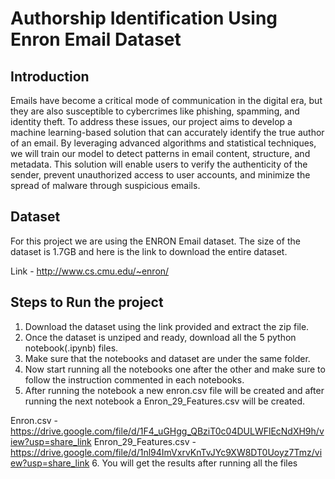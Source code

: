 # Authorship Identification Using Enron Email Dataset


## Introduction
Emails have become a critical mode of communication in the digital era, but they are also susceptible to cybercrimes like phishing, spamming, and identity theft. To address these issues, our project aims to develop a machine learning-based solution that can accurately identify the true author of an email. By leveraging advanced algorithms and statistical techniques, we will train our model to detect patterns in email content, structure, and metadata. This solution will enable users to verify the authenticity of the sender, prevent unauthorized access to user accounts, and minimize the spread of malware through suspicious emails.



## Dataset
For this project we are using the ENRON Email dataset. The size of the dataset is 1.7GB and here is the link to download the entire dataset.

Link - http://www.cs.cmu.edu/~enron/

## Steps to Run the project
1. Download the dataset using the link provided and extract the zip file.
2. Once the dataset is unziped and ready, download all the 5 python notebook(.ipynb) files.
3. Make sure that the notebooks and dataset are under the same folder.
4. Now start running all the notebooks one after the other and make sure to follow the instruction commented in each notebooks.
5. After running the notebook a new enron.csv file will be created and after running the next notebook a Enron_29_Features.csv will be created.

Enron.csv - https://drive.google.com/file/d/1F4_uGHgg_QBziT0c04DULWFlEcNdXH9h/view?usp=share_link
Enron_29_Features.csv - https://drive.google.com/file/d/1nl94ImVxrvKnTvJYc9XW8DT0Uoyz7Tmz/view?usp=share_link
6. You will get the results after running all the files

